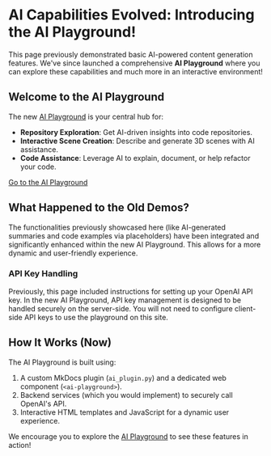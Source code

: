 <!--
This page now serves as an introduction to the new AI Playground.
-->

# AI Capabilities Evolved: Introducing the AI Playground!

This page previously demonstrated basic AI-powered content generation features. We've since launched a comprehensive **AI Playground** where you can explore these capabilities and much more in an interactive environment!

## Welcome to the AI Playground

The new [AI Playground](./ai-playground/playground/) is your central hub for:

- **Repository Exploration**: Get AI-driven insights into code repositories.
- **Interactive Scene Creation**: Describe and generate 3D scenes with AI assistance.
- **Code Assistance**: Leverage AI to explain, document, or help refactor your code.

<div class="text-center">
  <a href="./ai-playground/playground/" class="md-button md-button--primary">
    Go to the AI Playground
  </a>
</div>

## What Happened to the Old Demos?

The functionalities previously showcased here (like AI-generated summaries and code examples via placeholders) have been integrated and significantly enhanced within the new AI Playground. This allows for a more dynamic and user-friendly experience.

### API Key Handling

Previously, this page included instructions for setting up your OpenAI API key. In the new AI Playground, API key management is designed to be handled securely on the server-side. You will not need to configure client-side API keys to use the playground on this site.

## How It Works (Now)

The AI Playground is built using:

1.  A custom MkDocs plugin (`ai_plugin.py`) and a dedicated web component (`<ai-playground>`).
2.  Backend services (which you would implement) to securely call OpenAI's API.
3.  Interactive HTML templates and JavaScript for a dynamic user experience.

We encourage you to explore the [AI Playground](./ai-playground/playground/) to see these features in action!

<!--
Old content removed as it's superseded by the AI Playground.
-->
